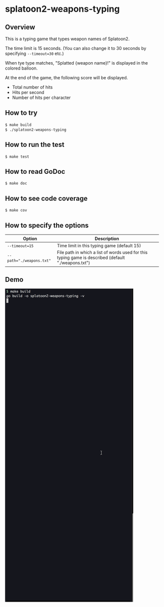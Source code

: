 # splatoon2-weapons-typing

## Overview

This is a typing game that types weapon names of Splatoon2.

The time limit is 15 seconds. (You can also change it to 30 seconds by specifying `--timeout=30` etc.)

When tye type matches, "Splatted {weapon name}!" is displayed in the colored balloon.

At the end of the game, the following score will be displayed.

- Total number of hits
- Hits per second
- Number of hits per character

## How to try

```shell
$ make build
$ ./splatoon2-weapons-typing
```

## How to run the test

```shell
$ make test
```

## How to read GoDoc

```shell
$ make doc
```

## How to see code coverage

```shell
$ make cov
```

## How to specify the options

| Option                   | Description                                                                                         |
| ---                      | ---                                                                                                 |
| `--timeout=15`           | Time limit in this typing game (default 15)                                                         |
| `--path="./weapons.txt"` | File path in which a list of words used for this typing game is described (default "./weapons.txt") |

## Demo

![demo](./images/demo.gif)
